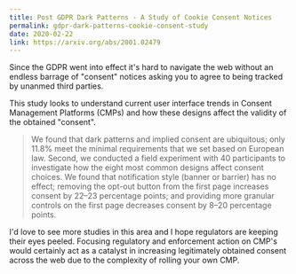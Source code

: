 ```yaml
---
title: Post GDPR Dark Patterns - A Study of Cookie Consent Notices
permalink: gdpr-dark-patterns-cookie-consent-study
date: 2020-02-22
link: https://arxiv.org/abs/2001.02479
---
```


Since the GDPR went into effect it's hard to navigate the web without an endless barrage of "consent" notices asking you to agree to being tracked by unanmed third parties.

This study looks to understand current user interface trends in Consent Management Platforms (CMPs) and how these designs affect the validity of the obtained "consent".

> We found that dark patterns and implied consent are ubiquitous; only 11.8% meet the minimal requirements that we set based on European law. Second, we conducted a field experiment with 40 participants to investigate how the eight most common designs affect consent choices. We found that notification style (banner or barrier) has no effect; removing the opt-out button from the first page increases consent by 22–23 percentage points; and providing more granular controls on the first page decreases consent by 8–20 percentage points.

I'd love to see more studies in this area and I hope regulators are keeping their eyes peeled. Focusing regulatory and enforcement action on CMP's would certainly act as a catalyst in increasing legitimately obtained consent across the web due to the complexity of rolling your own CMP.